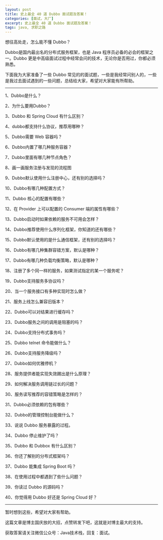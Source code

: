 ```yaml
---
layout: post
title: 史上最全 40 道 Dubbo 面试题及答案！
categories: [面试，大厂]
excerpt: 史上最全 40 道 Dubbo 面试题及答案！
tags: java, 求职之路
---
```

想往高处走，怎么能不懂 Dubbo？

Dubbo是国内最出名的分布式服务框架，也是 Java 程序员必备的必会的框架之一。Dubbo 更是中高级面试过程中经常会问的技术，无论你是否用过，你都必须熟悉。

下面我为大家准备了一些 Dubbo 常见的的面试题，一些是我经常问别人的，一些是我过去面试遇到的一些问题，总结给大家，希望对大家能有所帮助。

---

1、Dubbo是什么？

2、为什么要用Dubbo？

3、Dubbo 和 Spring Cloud 有什么区别？

4、dubbo都支持什么协议，推荐用哪种？

5、Dubbo需要 Web 容器吗？

6、Dubbo内置了哪几种服务容器？

7、Dubbo里面有哪几种节点角色？

8、画一画服务注册与发现的流程图

9、Dubbo默认使用什么注册中心，还有别的选择吗？

10、Dubbo有哪几种配置方式？

11、Dubbo 核心的配置有哪些？

12、在 Provider 上可以配置的 Consumer 端的属性有哪些？

13、Dubbo启动时如果依赖的服务不可用会怎样？

14、Dubbo推荐使用什么序列化框架，你知道的还有哪些？

15、Dubbo默认使用的是什么通信框架，还有别的选择吗？

16、Dubbo有哪几种集群容错方案，默认是哪种？

17、Dubbo有哪几种负载均衡策略，默认是哪种？

18、注册了多个同一样的服务，如果测试指定的某一个服务呢？

19、Dubbo支持服务多协议吗？

20、当一个服务接口有多种实现时怎么做？

21、服务上线怎么兼容旧版本？

22、Dubbo可以对结果进行缓存吗？

23、Dubbo服务之间的调用是阻塞的吗？

24、Dubbo支持分布式事务吗？

25、Dubbo telnet 命令能做什么？

26、Dubbo支持服务降级吗？

27、Dubbo如何优雅停机？

28、服务提供者能实现失效踢出是什么原理？

29、如何解决服务调用链过长的问题？

30、服务读写推荐的容错策略是怎样的？

31、Dubbo必须依赖的包有哪些？

32、Dubbo的管理控制台能做什么？

33、说说 Dubbo 服务暴露的过程。

34、Dubbo 停止维护了吗？

35、Dubbo 和 Dubbox 有什么区别？

36、你还了解别的分布式框架吗？

37、Dubbo 能集成 Spring Boot 吗？

38、在使用过程中都遇到了些什么问题？

39、你读过 Dubbo 的源码吗？

40、你觉得用 Dubbo 好还是 Spring Cloud 好？

---

暂时想到这些，希望对大家有帮助。

这篇文章是博主国庆放的大招，点赞转发下吧，这就是对博主最大的支持。

获取答案请关注微信公众号：Java技术栈，回复：面试。



